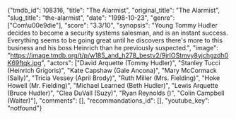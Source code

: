 {"tmdb_id": 108316, "title": "The Alarmist", "original_title": "The Alarmist", "slug_title": "the-alarmist", "date": "1998-10-23", "genre": ["Com\u00e9die"], "score": "3.3/10", "synopsis": "Young Tommy Hudler decides to become a security systems salesman, and is an instant success. Everything seems to be going great until he discovers there's more to this business and his boss Heinrich than he previously suspected.", "image": "https://image.tmdb.org/t/p/w185_and_h278_bestv2/9jrlOStmvy8yjchgzdh0K69ftqk.jpg", "actors": ["David Arquette (Tommy Hudler)", "Stanley Tucci (Heinrich Grigoris)", "Kate Capshaw (Gale Ancona)", "Mary McCormack (Sally)", "Tricia Vessey (April Brody)", "Ruth Miller (Mrs. Fielding)", "Hoke Howell (Mr. Fielding)", "Michael Learned (Beth Hudler)", "Lewis Arquette (Bruce Hudler)", "Clea DuVall (Suzy)", "Ryan Reynolds ()", "Colin Campbell (Waiter)"], "comments": [], "recommandations_id": [], "youtube_key": "notfound"}